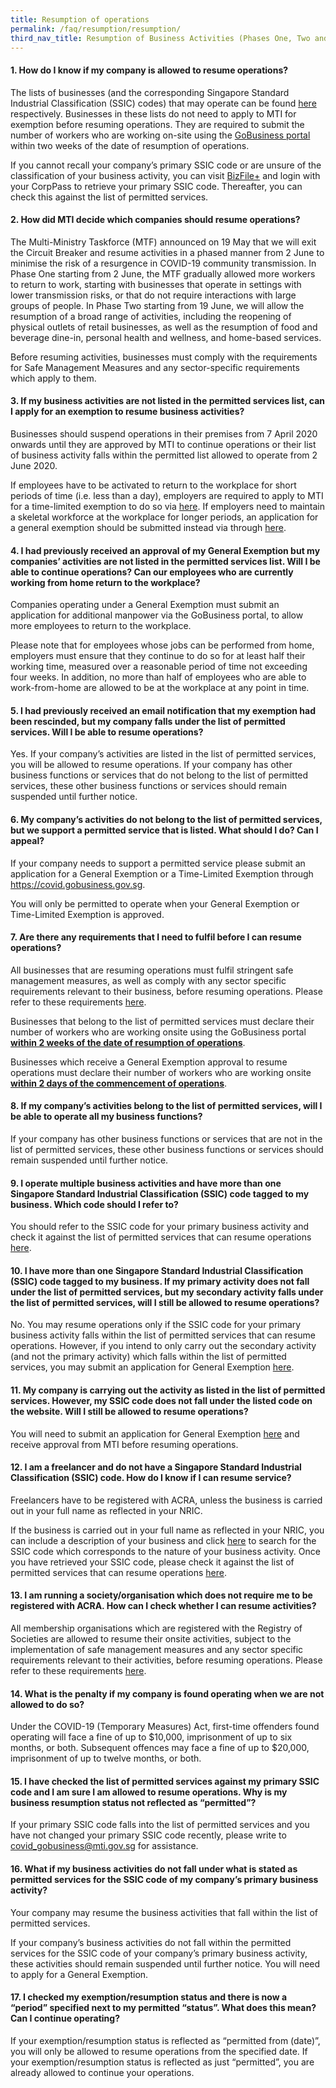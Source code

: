 ```yaml
---
title: Resumption of operations
permalink: /faq/resumption/resumption/
third_nav_title: Resumption of Business Activities (Phases One, Two and Three)
---
```


#### **1. How do I know if my company is allowed to resume operations?**
The lists of businesses (and the corresponding Singapore Standard Industrial Classification (SSIC) codes) that may operate  can be found <a href="https://covid.gobusiness.gov.sg/guides/permittedserviceslist2.pdf" target="_blank">here</a> respectively. Businesses in these lists do not need to apply to MTI for exemption before resuming operations. They are required to submit the number of workers who are working on-site using the <a href="https://covid.gobusiness.gov.sg">GoBusiness portal</a> within two weeks of the date of resumption of operations.

If you cannot recall your company’s primary SSIC code or are unsure of the classification of your business activity, you can visit <a href="https://www.bizfile.gov.sg/">BizFile+</a> and login with your CorpPass to retrieve your primary SSIC code. Thereafter, you can check this against the list of permitted services. 

#### **2. How did MTI decide which companies should resume operations?**
The Multi-Ministry Taskforce (MTF) announced on 19 May that we will exit the Circuit Breaker and resume activities in a phased manner from 2 June to minimise the risk of a resurgence in COVID-19 community transmission. In Phase One starting from 2 June, the MTF gradually allowed more workers to return to work, starting with businesses that operate in settings with lower transmission risks, or that do not require interactions with large groups of people. In Phase Two starting from 19 June, we will allow the resumption of a broad range of activities, including the reopening of physical outlets of retail businesses, as well as the resumption of food and beverage dine-in, personal health and wellness, and home-based services. 

Before resuming activities, businesses must comply with the requirements for Safe Management Measures and any sector-specific requirements which apply to them. 

#### **3. If my business activities are not listed in the permitted services list, can I apply for an exemption to resume business activities?**
Businesses should suspend operations in their premises from 7 April 2020 onwards until they are approved by MTI to continue operations or their list of business activity falls within the permitted list allowed to operate from 2 June 2020.

If employees have to be activated to return to the workplace for short periods of time (i.e. less than a day), employers are required to apply to MTI for a time-limited exemption to do so via <a href="https://covid.gobusiness.gov.sg/">here</a>. If employers need to maintain a skeletal workforce at the workplace for longer periods, an application for a general exemption should be submitted instead via through <a href="https://covid.gobusiness.gov.sg/">here</a>. 

#### **4. I had previously received an approval of my General Exemption but my companies’ activities are not listed in the permitted services list. Will I be able to continue operations? Can our employees who are currently working from home return to the workplace?**
Companies operating under a General Exemption must submit an application for additional manpower via the GoBusiness portal, to allow more employees to return to the workplace.

Please note that for employees whose jobs can be performed from home, employers must ensure that they continue to do so for at least half their working time, measured over a reasonable period of time not exceeding four weeks. In addition, no more than half of employees who are able to work-from-home are allowed to be at the workplace at any point in time.  

#### **5. I had previously received an email notification that my exemption had been rescinded, but my company falls under the list of permitted services. Will I be able to resume operations?**
Yes. If your company’s activities are listed in the list of permitted services, you will be allowed to resume operations. If your company has other business functions or services that do not belong to the list of permitted services, these other business functions or services should remain suspended until further notice.

#### **6. My company’s activities do not belong to the list of permitted services, but we support a permitted service that is listed. What should I do? Can I appeal?**
If your company needs to support a permitted service please submit an application for a General Exemption or a Time-Limited Exemption through 
<a href="https://covid.gobusiness.gov.sg">https://covid.gobusiness.gov.sg</a>.

You will only be permitted to operate when your General Exemption or Time-Limited Exemption is approved.

#### **7. Are there any requirements that I need to fulfil before I can resume operations?**
All businesses that are resuming operations must fulfil stringent safe management measures, as well as comply with any sector specific requirements relevant to their business, before resuming operations. Please refer to these requirements <a href="/safemanagement/general/">here</a>. 

Businesses that belong to the list of permitted services must declare their number of workers who are working onsite using the GoBusiness portal **<ins>within 2 weeks of the date of resumption of operations</ins>**.  

Businesses which receive a General Exemption approval to resume operations must declare their number of workers who are working onsite **<ins>within 2 days of the commencement of operations</ins>**. 

#### **8. If my company’s activities belong to the list of permitted services, will I be able to operate all my business functions?**
If your company has other business functions or services that are not in the list of permitted services, these other business functions or services should remain suspended until further notice.

#### **9. I operate multiple business activities and have more than one Singapore Standard Industrial Classification (SSIC) code tagged to my business. Which code should I refer to?**
You should refer to the SSIC code for your primary business activity and check it against the list of permitted services that can resume operations <a href="/permittedlist">here</a>.

#### **10. I have more than one Singapore Standard Industrial Classification (SSIC) code tagged to my business. If my primary activity does not fall under the list of permitted services, but my secondary activity falls under the list of permitted services, will I still be allowed to resume operations?**
No. You may resume operations only if the SSIC code for your primary business activity falls within the list of permitted services that can resume operations. However, if you intend to only carry out the secondary activity (and not the primary activity) which falls within the list of permitted services, you may submit an application for General Exemption <a href="https://go.gov.sg/generalexemption">here</a>.

#### **11. My company is carrying out the activity as listed in the list of permitted services. However, my SSIC code does not fall under the listed code on the website. Will I still be allowed to resume operations?**
You will need to submit an application for General Exemption <a href="https://go.gov.sg/generalexemption">here</a> and receive approval from MTI before resuming operations.

#### **12. I am a freelancer and do not have a Singapore Standard Industrial Classification (SSIC) code. How do I know if I can resume service?**
Freelancers have to be registered with ACRA, unless the business is carried out in your full name as reflected in your NRIC. 

If the business is carried out in your full name as reflected in your NRIC, you can include a description of your business and click <a href="https://www.bizfile.gov.sg/">here</a> to search for the SSIC code which corresponds to the nature of your business activity. Once you have retrieved your SSIC code, please check it against the list of permitted services that can resume operations <a href="/permittedlist">here</a>.

#### **13. I am running a society/organisation which does not require me to be registered with ACRA. How can I check whether I can resume activities?**
All membership organisations which are registered with the Registry of Societies are allowed to resume their onsite activities, subject to the implementation of safe management measures and any sector specific requirements relevant to their activities, before resuming operations. Please refer to these requirements <a href="/safemanagement/general/">here</a>.

#### **14. What is the penalty if my company is found operating when we are not allowed to do so?**
Under the COVID-19 (Temporary Measures) Act, first-time offenders found operating will face a fine of up to $10,000, imprisonment of up to six months, or both. Subsequent offences may face a fine of up to $20,000, imprisonment of up to twelve months, or both.

#### **15. I have checked the list of permitted services against my primary SSIC code and I am sure I am allowed to resume operations. Why is my business resumption status not reflected as “permitted”?**
If your primary SSIC code falls into the list of permitted services and you have not changed your primary SSIC code recently, please write to <a href = "mailto: covid_gobusiness@mti.gov.sg">covid_gobusiness@mti.gov.sg</a> for assistance.

#### **16. What if my business activities do not fall under what is stated as permitted services for the SSIC code of my company’s primary business activity?**
Your company may resume the business activities that fall within the list of permitted services.

If your company’s business activities do not fall within the permitted services for the SSIC code of your company’s primary business activity, these activities should remain suspended until further notice. You will need to apply for a General Exemption.

#### **17. I checked my exemption/resumption status and there is now a “period” specified next to my permitted “status”. What does this mean? Can I continue operating?**
If your exemption/resumption status is reflected as “permitted from (date)”, you will only be allowed to resume operations from the specified date. If your exemption/resumption status is reflected as just “permitted”, you are already allowed to continue your operations.
